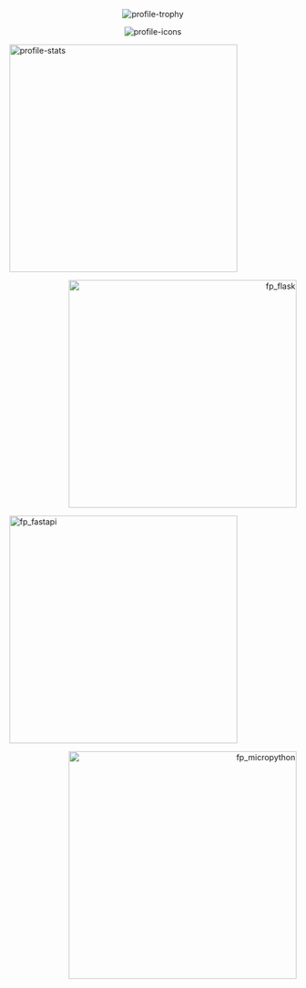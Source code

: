 <p align='center'><img src="https://github-profile-trophy.vercel.app/?username=nueapop&theme=juicyfresh&margin-w=15&no-bg=true&no-frame=true" alt="profile-trophy"/></p>
<p align='center'><img src="https://skillicons.dev/icons?i=python,c,html,css,javascript,bootstrap" alt="profile-icons"/></p>
<p align='left'><img src="https://github-readme-stats.vercel.app/api/top-langs/?username=nueapop&layout=compact&theme=dark" width="400" alt="profile-stats"/></p>
<p align='right'><img src="https://github-readme-stats.vercel.app/api/pin/?username=nueapop&repo=fp_flask&theme=dark" width="400" alt="fp_flask"/></p>
<p align='left'><img src="https://github-readme-stats.vercel.app/api/pin/?username=nueapop&repo=fp_fastapi&theme=dark" width="400" alt="fp_fastapi"/></p>
<p align='right'><img src="https://github-readme-stats.vercel.app/api/pin/?username=nueapop&repo=fp_micropython&theme=dark" width="400" alt="fp_micropython"/></p>
